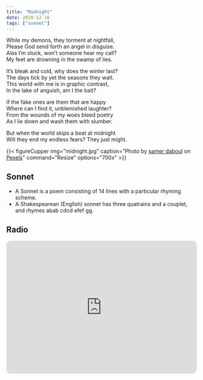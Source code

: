 ```yaml
---
title: "Midnight"
date: 2020-12-16
tags: ["sonnet"]
---
```


<div style = "text-align: left">

While my demons, they torment at nightfall,\
Please God send forth an angel in disguise.\
Alas I’m stuck, won’t someone hear my call?\
My feet are drowning in the swamp of lies.

It’s bleak and cold, why does the winter last?\
The days tick by yet the seasons they wait.\
This world with me is in graphic contrast,\
In the lake of anguish, am I the bait?

If the fake ones are them that are happy\
Where can I find it, unblemished laughter?\
From the wounds of my woes bleed poetry\
As I lie down and wash them with slumber.

But when the world skips a beat at midnight\
Will they end my endless fears? They just might.
</div>

{{< figureCupper
img="midnight.jpg" 
caption="Photo by [samer daboul](https://www.pexels.com/@samerdaboul/) on [Pexels](https://www.pexels.com/photo/full-moon-746111/)"
command="Resize" 
options="700x" >}}

## Sonnet
+ A Sonnet is a poem consisting of 14 lines with a particular rhyming scheme.
+ A Shakespearean (English) sonnet has three quatrains and a couplet, and rhymes abab cdcd efef gg.

## Radio
<iframe style="border-radius:12px" src="https://open.spotify.com/embed/track/6fqaMyg066xlukvUJWdM2T?utm_source=generator" width="100%" height="352" frameBorder="0" allowfullscreen="" allow="autoplay; clipboard-write; encrypted-media; fullscreen; picture-in-picture" loading="lazy"></iframe>
